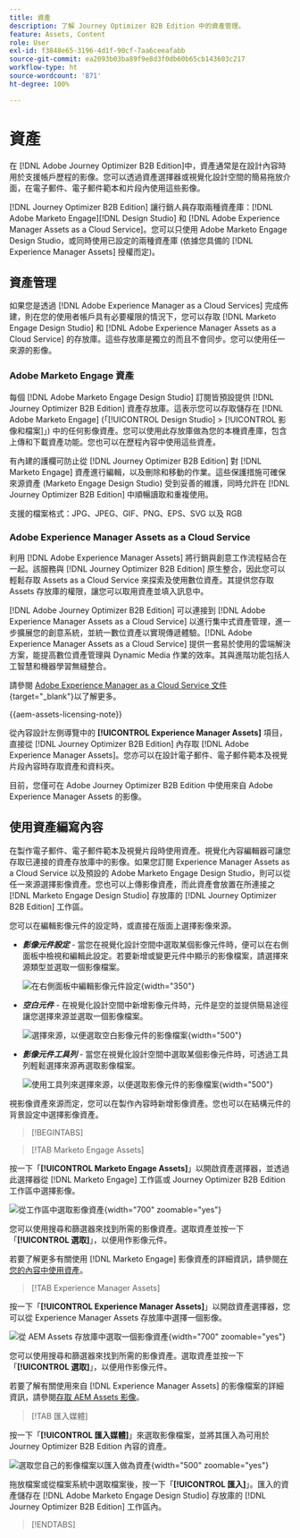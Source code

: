 ```yaml
---
title: 資產
description: 了解 Journey Optimizer B2B Edition 中的資產管理。
feature: Assets, Content
role: User
exl-id: f3848e65-3196-4d1f-90cf-7aa6ceeafabb
source-git-commit: ea2093b03ba89f9e8d3f0db60b65cb143603c217
workflow-type: ht
source-wordcount: '871'
ht-degree: 100%

---
```


# 資產

在 [!DNL Adobe Journey Optimizer B2B Edition]中，資產通常是在設計內容時用於支援帳戶歷程的影像。您可以透過資產選擇器或視覺化設計空間的簡易拖放介面，在電子郵件、電子郵件範本和片段內使用這些影像。

[!DNL Journey Optimizer B2B Edition] 讓行銷人員存取兩種資產庫：[!DNL Adobe Marketo Engage][!DNL Design Studio] 和 [!DNL Adobe Experience Manager Assets as a Cloud Service]。您可以只使用 Adobe Marketo Engage Design Studio，或同時使用已設定的兩種資產庫 (依據您具備的 [!DNL Experience Manager Assets] 授權而定)。

## 資產管理

如果您是透過 [!DNL Adobe Experience Manager as a Cloud Services] 完成佈建，則在您的使用者帳戶具有必要權限的情況下，您可以存取 [!DNL Marketo Engage Design Studio] 和 [!DNL Adobe Experience Manager Assets as a Cloud Service] 的存放庫。這些存放庫是獨立的而且不會同步。您可以使用任一來源的影像。

### Adobe Marketo Engage 資產

每個 [!DNL Adobe Marketo Engage Design Studio] 訂閱皆預設提供 [!DNL Journey Optimizer B2B Edition] 資產存放庫。這表示您可以存取儲存在 [!DNL Adobe Marketo Engage] (「[!UICONTROL Design Studio] > [!UICONTROL 影像和檔案]」) 中的任何影像資產。您可以使用此存放庫做為您的本機資產庫，包含上傳和下載資產功能。您也可以在歷程內容中使用這些資產。

有內建的護欄可防止從 [!DNL Journey Optimizer B2B Edition] 對 [!DNL Marketo Engage] 資產進行編輯，以及刪除和移動的作業。這些保護措施可確保來源資產 (Marketo Engage Design Studio) 受到妥善的維護，同時允許在 [!DNL Journey Optimizer B2B Edition] 中順暢讀取和重複使用。

支援的檔案格式：JPG、JPEG、GIF、PNG、EPS、SVG 以及 RGB

### Adobe Experience Manager Assets as a Cloud Service

利用 [!DNL Adobe Experience Manager Assets] 將行銷與創意工作流程結合在一起。該服務與 [!DNL Journey Optimizer B2B Edition] 原生整合，因此您可以輕鬆存取 Assets as a Cloud Service 來探索及使用數位資產。其提供您存取 Assets 存放庫的權限，讓您可以取用資產並填入訊息中。

[!DNL Adobe Journey Optimizer B2B Edition] 可以連接到 [!DNL Adobe Experience Manager Assets as a Cloud Service] 以進行集中式資產管理，進一步擴展您的創意系統，並統一數位資產以實現傳遞體驗。[!DNL Adobe Experience Manager Assets as a Cloud Service] 提供一套易於使用的雲端解決方案，能提高數位資產管理與 Dynamic Media 作業的效率。其與進階功能包括人工智慧和機器學習無縫整合。

請參閱 [Adobe Experience Manager as a Cloud Service 文件](https://experienceleague.adobe.com/zh-hant/docs/experience-manager-cloud-service/content/assets/overview){target="_blank"}以了解更多。

{{aem-assets-licensing-note}}

從內容設計左側導覽中的 **[!UICONTROL Experience Manager Assets]** 項目，直接從 [!DNL Journey Optimizer B2B Edition] 內存取 [!DNL Adobe Experience Manager Assets]。您亦可以在設計電子郵件、電子郵件範本及視覺片段內容時存取資產和資料夾。

目前，您僅可在 Adobe Journey Optimizer B2B Edition 中使用來自 Adobe Experience Manager Assets 的影像。

## 使用資產編寫內容

在製作電子郵件、電子郵件範本及視覺片段時使用資產。視覺化內容編輯器可讓您存取已連接的資產存放庫中的影像。如果您訂閱 Experience Manager Assets as a Cloud Service 以及預設的 Adobe Marketo Engage Design Studio，則可以從任一來源選擇影像資產。您也可以上傳影像資產，而此資產會放置在所連接之 [!DNL Marketo Engage Design Studio] 存放庫的 [!DNL Journey Optimizer B2B Edition] 工作區。

您可以在編輯影像元件的設定時，或直接在版面上選擇影像來源。

* **_影像元件設定_** - 當您在視覺化設計空間中選取某個影像元件時，便可以在右側面板中檢視和編輯此設定。若要新增或變更元件中顯示的影像檔案，請選擇來源類型並選取一個影像檔案。

  ![在右側面板中編輯影像元件設定](./assets/content-assets-image-settings.png){width="350"}

* **_空白元件_** - 在視覺化設計空間中新增影像元件時，元件是空的並提供簡易途徑讓您選擇來源並選取一個影像檔案。

  ![選擇來源，以便選取空白影像元件的影像檔案](./assets/content-assets-image-component-empty.png){width="500"}

* **_影像元件工具列_** - 當您在視覺化設計空間中選取某個影像元件時，可透過工具列輕鬆選擇來源再選取影像檔案。

  ![使用工具列來選擇來源，以便選取影像元件的影像檔案](./assets/content-assets-image-toolbar-settings.png){width="500"}

視影像資產來源而定，您可以在製作內容時新增影像資產。您也可以在結構元件的背景設定中選擇影像資產。

>[!BEGINTABS]

>[!TAB Marketo Engage Assets]

按一下「**[!UICONTROL Marketo Engage Assets]**」以開啟資產選擇器，並透過此選擇器從 [!DNL Marketo Engage] 工作區或 Journey Optimizer B2B Edition 工作區中選擇影像。

![從工作區中選取影像資產](./assets/content-assets-image-me-selected.png){width="700" zoomable="yes"}

您可以使用搜尋和篩選器來找到所需的影像資產。選取資產並按一下「**[!UICONTROL 選取]**」，以便用作影像元件。

若要了解更多有關使用 [!DNL Marketo Engage] 影像資產的詳細資訊，請參閱[在您的內容中使用資產](./marketo-engage-design-studio.md#use-assets-in-your-content)。

>[!TAB Experience Manager Assets]

按一下「**[!UICONTROL Experience Manager Assets]**」以開啟資產選擇器，您可以從 Experience Manager Assets 存放庫中選擇一個影像。

![從 AEM Assets 存放庫中選取一個影像資產](./assets/content-assets-image-aem-selected.png){width="700" zoomable="yes"}

您可以使用搜尋和篩選器來找到所需的影像資產。選取資產並按一下「**[!UICONTROL 選取]**」，以便用作影像元件。

若要了解有關使用來自 [!DNL Experience Manager Assets] 的影像檔案的詳細資訊，請參閱[存取 AEM Assets 影像](./aem-assets.md#access-aem-assets-images)。

>[!TAB 匯入媒體]

按一下「**[!UICONTROL 匯入媒體]**」來選取影像檔案，並將其匯入為可用於 Journey Optimizer B2B Edition 內容的資產。

![選取您自己的影像檔案以匯入做為資產](./assets/content-assets-image-import-file-selected.png){width="500" zoomable="yes"}

拖放檔案或從檔案系統中選取檔案後，按一下「**[!UICONTROL 匯入]**」。匯入的資產儲存在 [!DNL Adobe Marketo Engage Design Studio] 存放庫的 [!DNL Journey Optimizer B2B Edition] 工作區內。

>[!ENDTABS]
